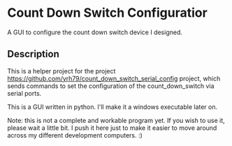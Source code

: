 # Count Down Switch Configuratior
A GUI to configure the count down switch device I designed.

## Description
This is a helper project for the project https://github.com/yrh79/count_down_switch_serial_config project, which sends commands to set the configuration of the count_down_switch via serial ports.

This is a GUI written in python. I'll make it a windows executable later on.

Note: this is not a complete and workable program yet. If you wish to use it, please wait a little bit. I push it here just to make it easier to move around across my different development computers. :)
